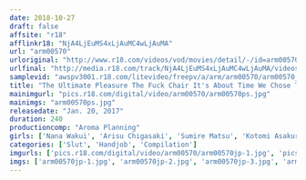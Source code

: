 ```yaml
---
date: 2018-10-27
draft: false
affsite: "r18"
afflinkr18: "NjA4LjEuMS4xLjAuMC4wLjAuMA"
url: "arm00570"
urloriginal: "http://www.r18.com/videos/vod/movies/detail/-/id=arm00570"
urlfinal: "http://media.r18.com/track/NjA4LjEuMS4xLjAuMC4wLjAuMA/videos/vod/movies/detail/-/id=arm00570"
samplevid: "awspv3001.r18.com/litevideo/freepv/a/arm/arm00570/arm00570_dmb_w.mp4"
title: "The Ultimate Pleasure The Fuck Chair It's About Time We Chose The Greatest, Most Erotic Pair Of All Time [A Teasing Play Highlights Collection]"
mainimgurl: "pics.r18.com/digital/video/arm00570/arm00570ps.jpg"
mainimgs: "arm00570ps.jpg"
releasedate: "Jan. 20, 2017"
duration: 240
productioncomp: "Aroma Planning"
girls: ['Nana Wakui', 'Arisu Chigasaki', 'Sumire Matsu', 'Kotomi Asakura', 'Misaki Oishi', 'Akubi Yumemi (Akubi Nita, Madoka Ogawa)', 'Mary Hayakawa ( Airi Tachibana)', 'Emiri Sakashita', 'Kanari Tsubaki', 'Nozomi Shimizu']
categories: ['Slut', 'Handjob', 'Compilation']
imgurls: ['pics.r18.com/digital/video/arm00570/arm00570jp-1.jpg', 'pics.r18.com/digital/video/arm00570/arm00570jp-2.jpg', 'pics.r18.com/digital/video/arm00570/arm00570jp-3.jpg', 'pics.r18.com/digital/video/arm00570/arm00570jp-4.jpg', 'pics.r18.com/digital/video/arm00570/arm00570jp-5.jpg', 'pics.r18.com/digital/video/arm00570/arm00570jp-6.jpg', 'pics.r18.com/digital/video/arm00570/arm00570jp-7.jpg', 'pics.r18.com/digital/video/arm00570/arm00570jp-8.jpg', 'pics.r18.com/digital/video/arm00570/arm00570jp-9.jpg', 'pics.r18.com/digital/video/arm00570/arm00570jp-10.jpg', 'pics.r18.com/digital/video/arm00570/arm00570jp-11.jpg', 'pics.r18.com/digital/video/arm00570/arm00570jp-12.jpg', 'pics.r18.com/digital/video/arm00570/arm00570jp-13.jpg', 'pics.r18.com/digital/video/arm00570/arm00570jp-14.jpg', 'pics.r18.com/digital/video/arm00570/arm00570jp-15.jpg', 'pics.r18.com/digital/video/arm00570/arm00570jp-16.jpg', 'pics.r18.com/digital/video/arm00570/arm00570jp-17.jpg', 'pics.r18.com/digital/video/arm00570/arm00570jp-18.jpg', 'pics.r18.com/digital/video/arm00570/arm00570jp-19.jpg', 'pics.r18.com/digital/video/arm00570/arm00570jp-20.jpg']
imgs: ['arm00570jp-1.jpg', 'arm00570jp-2.jpg', 'arm00570jp-3.jpg', 'arm00570jp-4.jpg', 'arm00570jp-5.jpg', 'arm00570jp-6.jpg', 'arm00570jp-7.jpg', 'arm00570jp-8.jpg', 'arm00570jp-9.jpg', 'arm00570jp-10.jpg', 'arm00570jp-11.jpg', 'arm00570jp-12.jpg', 'arm00570jp-13.jpg', 'arm00570jp-14.jpg', 'arm00570jp-15.jpg', 'arm00570jp-16.jpg', 'arm00570jp-17.jpg', 'arm00570jp-18.jpg', 'arm00570jp-19.jpg', 'arm00570jp-20.jpg']
---
```

